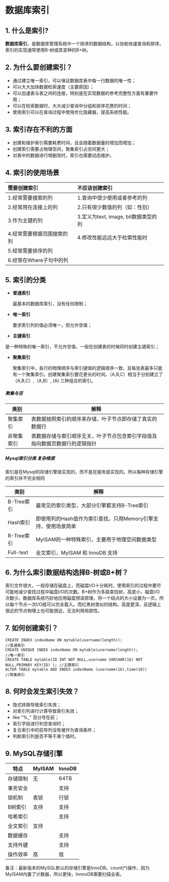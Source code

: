 

# 数据库索引



## 1. 什么是索引?

**数据库索引**，是数据库管理系统中一个排序的数据结构，以协助快速查询和排序。索引的实现通常使用B-树或其变种的B+树。

## 2. 为什么要创建索引？

- 通过建立唯一索引，可以保证数据库表中每一行数据的唯一性；
- 可以大大加快数据检索速度（主要原因）；
- 可以加速表与表之间的连接，特别是在实现数据的参考完整性方面有重要作用；
- 可以在检索数据时，大大减少查询中分组和排序花费的时间；
- 使用索引可以在查询过程中使用优化隐藏器，提高系统性能。

## 3. 索引存在不利的方面

- 创建和维护索引需要耗费时间，且会随着数据量的增加而增加；
- 创建索引需要占物理空间，聚集索引占空间更大；
- 对表中的数据进行增删改时，索引也需要动态维护。

## 4. 索引的使用场景

| **需要创建索引**      | **不应该创建索引**                 |
| :-------------- | :-------------------------- |
| 1.经常需要搜索的列      | 1.查询中很少使用或者参考的列             |
| 2.经常用在连接上的列     | 2.只有很少数值的列（如：性别）            |
| 3.作为主键的列        | 3.定义为text, image, bit数据类型的列 |
| 4.经常需要根据范围搜索的列  | 4.修改性能远远大于检索性能时             |
| 5.经常需要排序的列      |                             |
| 6.经常在Where子句中的列 |                             |

## 5. 索引的分类

- **普通索引**

  最基本的数据库索引，没有任何限制；

- **唯一索引**

  要求索引列的值必须唯一，但允许空值；

-  **主键索引**

  是一种特殊的唯一索引，不允许空值，一般在创建表的时候同时创建主键索引；

- **聚集索引**

  聚集索引中，各行的物理顺序与索引键值的逻辑顺序一致，且每张表最多只能有一个聚集索引。创建聚集索引要花更长的时间。（A,B,C）相当于分别建立了（A,B,C）,（A,B）, (A) 三种组合的索引。

##### 聚集与否

| 类别    | 解释                                     |
| ----- | -------------------------------------- |
| 聚集索引  | 表数据按照索引的顺序来存储，叶子节点即存储了真实的数据行           |
| 非聚集索引 | 表数据存储与索引顺序无关，叶子节点包含索引字段值及指向数据页数据行的逻辑指针 |

##### Mysql索引分类 复杂维度

索引是在Mysql的存储引擎层实现的，而不是在服务层实现的。所以每种存储引擎的索引并不完全相同

| 类别        | 解释                                   |
| --------- | ------------------------------------ |
| B-Tree索引  | 最常见的索引类型，大部分引擎都支持B-Tree索引            |
| Hash索引    | 即使用列的Hash值作为索引查找，只用Memory引擎支持，使用场景简单 |
| R-Tree索引  | MyISAM的一种特殊索引，主要用于地理空间数据类型           |
| Full-text | 全文索引，MyISAM 和 InnoDB 支持              |

## 6. 为什么索引数据结构选择B-树或B+树？

​	索引文件很大，一般存储在磁盘上，而磁盘I/O十分耗时。使用索引的过程中要尽可能地减少查找过程中磁盘I/O的次数。B+树作为多路查找树，高度小，磁盘I/O次数少。数据库系统巧妙地应用磁盘预读原理，将一个结点的大小设置为一页，所以每个节点一次I/O就可以完全载入。而红黑树类似的结构，高度更深，且逻辑上很近的节点物理上也可能很远，无法利用局部性。



## 7. 如何创建索引？

```mysql
CREATE INDEX indexName ON mytable(username(length));                                  //普通索引
CREATE UNIQUE INDEX indexName ON mytable(username(length));                           //唯一索引
CREATE TABLE mytable(ID INT NOT NULL,username VARCHAR(16) NOT NULL,PRIMARY KEY(ID) ); //主键索引
ALTER TABLE mytable ADD INDEX indexName (username(16),time(10))                       //聚集索引
```

## 8. 何时会发生索引失效？

- 隐式转换导致索引失效；
- 对索引列进行计算导致索引失效；
- like "%_" 百分号在前；
- 索引字段进行判空查询时；
- 复合索引中的前导列没有被作为查询条件；
- 判断索引列是否不等于某个值时。

## 9. MySQL存储引擎

| 特点   | MyISAM | InnoDB |
| ---- | ------ | ------ |
| 存储限制 | 无      | 64TB   |
| 事务安全 |        | 支持     |
| 锁机制  | 表锁     | 行锁     |
| B树索引 | 支持     | 支持     |
| 哈希索引 |        | 支持     |
| 全文索引 | 支持     |        |
| 数据缓存 |        | 支持     |
| 支持外键 |        | 支持     |
| 操作效率 | 高      | 低      |

备注：最新版本的MySQL默认的存储引擎是InnoDB。count(*)操作，因为MyISAM内置了计数器，所以更快，InnnoDB需要扫描全表。